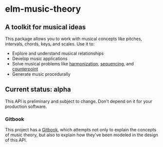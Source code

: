 # elm-music-theory

## A toolkit for musical ideas

This package allows you to work with musical concepts like pitches, intervals, chords, keys, and scales. Use it to:
- Explore and understand musical relationships
- Develop music applications
- Solve musical problems like [harmonization](https://en.wikipedia.org/wiki/Harmonization), [sequencing](https://en.wikipedia.org/wiki/Sequence_%28music%29), and [counterpoint](https://en.wikipedia.org/wiki/Counterpoint)
- Generate music procedurally

## Current status: alpha

This API is preliminary and subject to change. Don't depend on it for your production software.

### Gitbook

This project has a [Gitbook](https://duncanmalashock.gitbook.io/music-theory/), which attempts not only to explain the concepts of music theory, but also to explain how they've been modeled in the design of this API.
